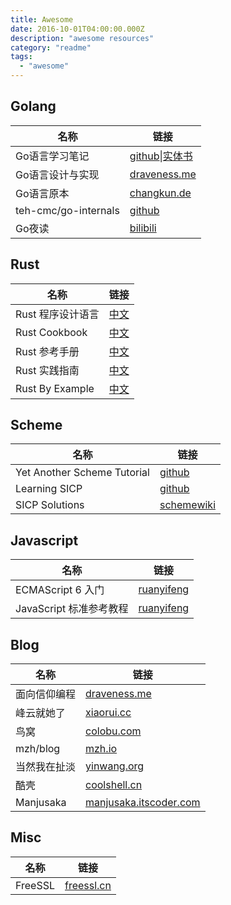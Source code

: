 ```yaml
---
title: Awesome
date: 2016-10-01T04:00:00.000Z
description: "awesome resources"
category: "readme"
tags:
  - "awesome"
---
```

## Golang
|名称|链接|
|---|---|
|Go语言学习笔记|[github](https://github.com/qyuhen/book)\|[实体书](https://item.jd.com/11944267.html)|
|Go语言设计与实现|[draveness.me](https://draveness.me/golang/)|
|Go语言原本|[changkun.de](https://changkun.de/golang)|
|teh-cmc/go-internals|[github](https://github.com/teh-cmc/go-internals)|
|Go夜读|[bilibili](https://space.bilibili.com/326749661/)|

## Rust
|名称|链接|
|---|---|
|Rust 程序设计语言|[中文](https://rust-lang.budshome.com/)|
|Rust Cookbook|[中文](https://rust-cookbook.budshome.com/)|
|Rust 参考手册|[中文](https://rust-reference.budshome.com/)|
|Rust 实践指南|[中文](https://rust-guide.budshome.com/)|
|Rust By Example|[中文](https://rust-by-example.budshome.com/)|

## Scheme
|名称|链接|
|---|---|
|Yet Another Scheme Tutorial|[github](http://deathking.github.io/yast-cn/)|
|Learning SICP|[github](https://learningsicp.github.io/)|
|SICP Solutions|[schemewiki](http://community.schemewiki.org/?SICP-Solutions)|

## Javascript
|名称|链接|
|---|---|
|ECMAScript 6 入门|[ruanyifeng](http://es6.ruanyifeng.com/)|
|JavaScript 标准参考教程|[ruanyifeng](http://javascript.ruanyifeng.com/)|

## Blog
|名称|链接|
|---|---|
|面向信仰编程|[draveness.me](https://draveness.me/)|
|峰云就她了|[xiaorui.cc](http://xiaorui.cc/)|
|鸟窝|[colobu.com](https://colobu.com/)|
|mzh/blog|[mzh.io](https://mzh.io/)|
|当然我在扯淡|[yinwang.org](http://www.yinwang.org/)|
|酷壳|[coolshell.cn](https://coolshell.cn/)|
|Manjusaka|[manjusaka.itscoder.com](https://manjusaka.itscoder.com/)|

## Misc
|名称|链接|
|---|---|
|FreeSSL|[freessl.cn](https://freessl.cn/)|
